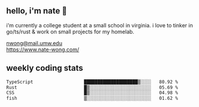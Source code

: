 ## hello, i'm nate 👋
i'm currently a college student at a small school in virginia. i love to tinker in go/ts/rust & work on small projects for my homelab.

nwong@mail.umw.edu <br/>
https://www.nate-wong.com/

## weekly coding stats
<!--START_SECTION:waka-->

```txt
TypeScript                   ████████████████████▒░░░░   80.92 %
Rust                         █▒░░░░░░░░░░░░░░░░░░░░░░░   05.69 %
CSS                          █▒░░░░░░░░░░░░░░░░░░░░░░░   04.98 %
fish                         ▒░░░░░░░░░░░░░░░░░░░░░░░░   01.62 %
```

<!--END_SECTION:waka-->
